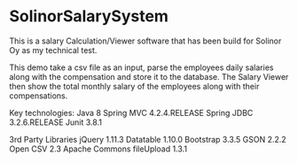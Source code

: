 # SolinorSalarySystem
This is a salary Calculation/Viewer software that has been build for Solinor Oy as my technical test.

This demo take a csv file as an input, parse the employees daily salaries along with
the compensation and store it to the database. The Salary Viewer then show the total
monthly salary of the employees along with their compensations.

Key technologies:
	Java 8
	Spring MVC 4.2.4.RELEASE
	Spring JDBC 3.2.6.RELEASE
	Junit 3.8.1
	
3rd Party Libraries
	jQuery 1.11.3
	Datatable 1.10.0
	Bootstrap 3.3.5
	GSON 2.2.2
	Open CSV 2.3
	Apache Commons fileUpload 1.3.1